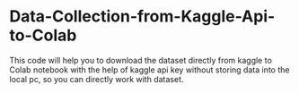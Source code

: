 # Data-Collection-from-Kaggle-Api-to-Colab
This code will help you to download the dataset  directly from kaggle to Colab notebook with the help of kaggle api key without storing data into the local pc, so you can directly work with dataset.
